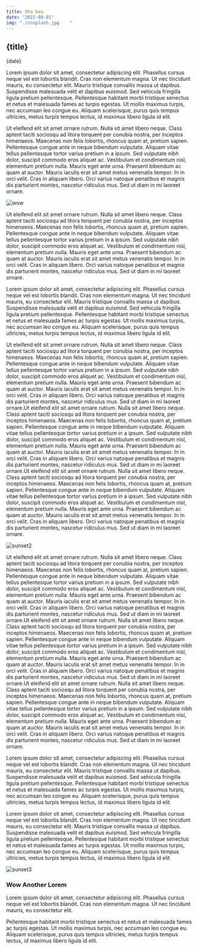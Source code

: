 ```yaml
---
title: Oha bea
date: "2022-08-01"
img: "./unsplash.jpg    "
---
```


## {title}
{date}

Lorem ipsum dolor sit amet, consectetur adipiscing elit. Phasellus cursus neque vel est lobortis blandit. Cras non elementum magna. Ut nec tincidunt mauris, eu consectetur elit. Mauris tristique convallis massa ut dapibus. Suspendisse malesuada velit et dapibus euismod. Sed vehicula fringilla ligula pretium pellentesque. Pellentesque habitant morbi tristique senectus et netus et malesuada fames ac turpis egestas. Ut mollis maximus turpis, nec accumsan leo congue eu. Aliquam scelerisque, purus quis tempus ultricies, metus turpis tempus lectus, id maximus libero ligula id elit.

Ut eleifend elit sit amet ornare rutrum. Nulla sit amet libero neque. Class aptent taciti sociosqu ad litora torquent per conubia nostra, per inceptos himenaeos. Maecenas non felis lobortis, rhoncus quam at, pretium sapien. Pellentesque congue ante in neque bibendum vulputate. Aliquam vitae tellus pellentesque tortor varius pretium in a ipsum. Sed vulputate nibh dolor, suscipit commodo eros aliquet ac. Vestibulum et condimentum nisl, elementum pretium nulla. Mauris eget ante urna. Praesent bibendum ac quam at auctor. Mauris iaculis erat sit amet metus venenatis tempor. In in orci velit. Cras in aliquam libero. Orci varius natoque penatibus et magnis dis parturient montes, nascetur ridiculus mus. Sed ut diam in mi laoreet ornare.

![wow](https://images.unsplash.com/photo-1470252649378-9c29740c9fa8?ixlib=rb-1.2.1&ixid=MnwxMjA3fDB8MHxwaG90by1wYWdlfHx8fGVufDB8fHx8&auto=format&fit=crop&w=1470&q=80)

Ut eleifend elit sit amet ornare rutrum. Nulla sit amet libero neque. Class aptent taciti sociosqu ad litora torquent per conubia nostra, per inceptos himenaeos. Maecenas non felis lobortis, rhoncus quam at, pretium sapien. Pellentesque congue ante in neque bibendum vulputate. Aliquam vitae tellus pellentesque tortor varius pretium in a ipsum. Sed vulputate nibh dolor, suscipit commodo eros aliquet ac. Vestibulum et condimentum nisl, elementum pretium nulla. Mauris eget ante urna. Praesent bibendum ac quam at auctor. Mauris iaculis erat sit amet metus venenatis tempor. In in orci velit. Cras in aliquam libero. Orci varius natoque penatibus et magnis dis parturient montes, nascetur ridiculus mus. Sed ut diam in mi laoreet ornare.

Lorem ipsum dolor sit amet, consectetur adipiscing elit. Phasellus cursus neque vel est lobortis blandit. Cras non elementum magna. Ut nec tincidunt mauris, eu consectetur elit. Mauris tristique convallis massa ut dapibus. Suspendisse malesuada velit et dapibus euismod. Sed vehicula fringilla ligula pretium pellentesque. Pellentesque habitant morbi tristique senectus et netus et malesuada fames ac turpis egestas. Ut mollis maximus turpis, nec accumsan leo congue eu. Aliquam scelerisque, purus quis tempus ultricies, metus turpis tempus lectus, id maximus libero ligula id elit.

Ut eleifend elit sit amet ornare rutrum. Nulla sit amet libero neque. Class aptent taciti sociosqu ad litora torquent per conubia nostra, per inceptos himenaeos. Maecenas non felis lobortis, rhoncus quam at, pretium sapien. Pellentesque congue ante in neque bibendum vulputate. Aliquam vitae tellus pellentesque tortor varius pretium in a ipsum. Sed vulputate nibh dolor, suscipit commodo eros aliquet ac. Vestibulum et condimentum nisl, elementum pretium nulla. Mauris eget ante urna. Praesent bibendum ac quam at auctor. Mauris iaculis erat sit amet metus venenatis tempor. In in orci velit. Cras in aliquam libero. Orci varius natoque penatibus et magnis dis parturient montes, nascetur ridiculus mus. Sed ut diam in mi laoreet ornare.Ut eleifend elit sit amet ornare rutrum. Nulla sit amet libero neque. Class aptent taciti sociosqu ad litora torquent per conubia nostra, per inceptos himenaeos. Maecenas non felis lobortis, rhoncus quam at, pretium sapien. Pellentesque congue ante in neque bibendum vulputate. Aliquam vitae tellus pellentesque tortor varius pretium in a ipsum. Sed vulputate nibh dolor, suscipit commodo eros aliquet ac. Vestibulum et condimentum nisl, elementum pretium nulla. Mauris eget ante urna. Praesent bibendum ac quam at auctor. Mauris iaculis erat sit amet metus venenatis tempor. In in orci velit. Cras in aliquam libero. Orci varius natoque penatibus et magnis dis parturient montes, nascetur ridiculus mus. Sed ut diam in mi laoreet ornare.Ut eleifend elit sit amet ornare rutrum. Nulla sit amet libero neque. Class aptent taciti sociosqu ad litora torquent per conubia nostra, per inceptos himenaeos. Maecenas non felis lobortis, rhoncus quam at, pretium sapien. Pellentesque congue ante in neque bibendum vulputate. Aliquam vitae tellus pellentesque tortor varius pretium in a ipsum. Sed vulputate nibh dolor, suscipit commodo eros aliquet ac. Vestibulum et condimentum nisl, elementum pretium nulla. Mauris eget ante urna. Praesent bibendum ac quam at auctor. Mauris iaculis erat sit amet metus venenatis tempor. In in orci velit. Cras in aliquam libero. Orci varius natoque penatibus et magnis dis parturient montes, nascetur ridiculus mus. Sed ut diam in mi laoreet ornare.

![sunset2](https://images.unsplash.com/photo-1508020268086-b96cf4f4bb2e?ixlib=rb-1.2.1&ixid=MnwxMjA3fDB8MHxwaG90by1wYWdlfHx8fGVufDB8fHx8&auto=format&fit=crop&w=1470&q=80)

Ut eleifend elit sit amet ornare rutrum. Nulla sit amet libero neque. Class aptent taciti sociosqu ad litora torquent per conubia nostra, per inceptos himenaeos. Maecenas non felis lobortis, rhoncus quam at, pretium sapien. Pellentesque congue ante in neque bibendum vulputate. Aliquam vitae tellus pellentesque tortor varius pretium in a ipsum. Sed vulputate nibh dolor, suscipit commodo eros aliquet ac. Vestibulum et condimentum nisl, elementum pretium nulla. Mauris eget ante urna. Praesent bibendum ac quam at auctor. Mauris iaculis erat sit amet metus venenatis tempor. In in orci velit. Cras in aliquam libero. Orci varius natoque penatibus et magnis dis parturient montes, nascetur ridiculus mus. Sed ut diam in mi laoreet ornare.Ut eleifend elit sit amet ornare rutrum. Nulla sit amet libero neque. Class aptent taciti sociosqu ad litora torquent per conubia nostra, per inceptos himenaeos. Maecenas non felis lobortis, rhoncus quam at, pretium sapien. Pellentesque congue ante in neque bibendum vulputate. Aliquam vitae tellus pellentesque tortor varius pretium in a ipsum. Sed vulputate nibh dolor, suscipit commodo eros aliquet ac. Vestibulum et condimentum nisl, elementum pretium nulla. Mauris eget ante urna. Praesent bibendum ac quam at auctor. Mauris iaculis erat sit amet metus venenatis tempor. In in orci velit. Cras in aliquam libero. Orci varius natoque penatibus et magnis dis parturient montes, nascetur ridiculus mus. Sed ut diam in mi laoreet ornare.Ut eleifend elit sit amet ornare rutrum. Nulla sit amet libero neque. Class aptent taciti sociosqu ad litora torquent per conubia nostra, per inceptos himenaeos. Maecenas non felis lobortis, rhoncus quam at, pretium sapien. Pellentesque congue ante in neque bibendum vulputate. Aliquam vitae tellus pellentesque tortor varius pretium in a ipsum. Sed vulputate nibh dolor, suscipit commodo eros aliquet ac. Vestibulum et condimentum nisl, elementum pretium nulla. Mauris eget ante urna. Praesent bibendum ac quam at auctor. Mauris iaculis erat sit amet metus venenatis tempor. In in orci velit. Cras in aliquam libero. Orci varius natoque penatibus et magnis dis parturient montes, nascetur ridiculus mus. Sed ut diam in mi laoreet ornare.

Lorem ipsum dolor sit amet, consectetur adipiscing elit. Phasellus cursus neque vel est lobortis blandit. Cras non elementum magna. Ut nec tincidunt mauris, eu consectetur elit. Mauris tristique convallis massa ut dapibus. Suspendisse malesuada velit et dapibus euismod. Sed vehicula fringilla ligula pretium pellentesque. Pellentesque habitant morbi tristique senectus et netus et malesuada fames ac turpis egestas. Ut mollis maximus turpis, nec accumsan leo congue eu. Aliquam scelerisque, purus quis tempus ultricies, metus turpis tempus lectus, id maximus libero ligula id elit.

Lorem ipsum dolor sit amet, consectetur adipiscing elit. Phasellus cursus neque vel est lobortis blandit. Cras non elementum magna. Ut nec tincidunt mauris, eu consectetur elit. Mauris tristique convallis massa ut dapibus. Suspendisse malesuada velit et dapibus euismod. Sed vehicula fringilla ligula pretium pellentesque. Pellentesque habitant morbi tristique senectus et netus et malesuada fames ac turpis egestas. Ut mollis maximus turpis, nec accumsan leo congue eu. Aliquam scelerisque, purus quis tempus ultricies, metus turpis tempus lectus, id maximus libero ligula id elit.

![sunset3](https://images.unsplash.com/photo-1585477281005-b83d4b47eba4?ixlib=rb-1.2.1&ixid=MnwxMjA3fDB8MHxwaG90by1wYWdlfHx8fGVufDB8fHx8&auto=format&fit=crop&w=687&q=80)

### Wow Another Lorem

Lorem ipsum dolor sit amet, consectetur adipiscing elit. Phasellus cursus neque vel est lobortis blandit. Cras non elementum magna. Ut nec tincidunt mauris, eu consectetur elit.

Pellentesque habitant morbi tristique senectus et netus et malesuada fames ac turpis egestas. Ut mollis maximus turpis, nec accumsan leo congue eu. Aliquam scelerisque, purus quis tempus ultricies, metus turpis tempus lectus, id maximus libero ligula id elit.